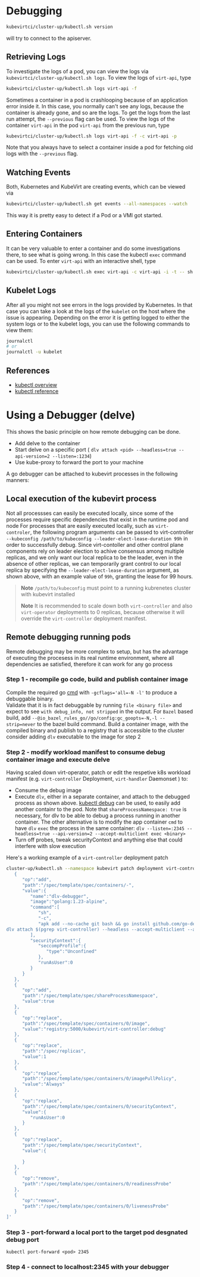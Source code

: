# Debugging

```bash
kubevirtci/cluster-up/kubectl.sh version
```

will try to connect to the apiserver.

## Retrieving Logs

To investigate the logs of a pod, you can view the logs via
`kubevirtci/cluster-up/kubectl.sh logs`. To view the logs of `virt-api`, type

```bash
kubevirtci/cluster-up/kubectl.sh logs virt-api -f
```

Sometimes a container in a pod is crashlooping because of an application error
inside it. In this case, you normally can't see any logs, because the container
is already gone, and so are the logs. To get the logs from the last run
attempt, the `--previous` flag can be used. To view the logs of the container
`virt-api` in the pod `virt-api` from the previous run, type

```bash
kubevirtci/cluster-up/kubectl.sh logs virt-api -f -c virt-api -p
```

Note that you always have to select a container inside a pod for fetching old
logs with the `--previous` flag.

## Watching Events

Both, Kubernetes and KubeVirt are creating events, which can be viewed via

```bash
kubevirtci/cluster-up/kubectl.sh get events --all-namespaces --watch
```

This way it is pretty easy to detect if a Pod or a VMI got started.

## Entering Containers

It can be very valuable to enter a container and do some investigations there,
to see what is going wrong. In this case the kubectl `exec` command can be
used. To enter `virt-api` with an interactive shell, type

```bash
kubevirtci/cluster-up/kubectl.sh exec virt-api -c virt-api -i -t -- sh
```

## Kubelet Logs

After all you might not see errors in the logs provided by Kubernetes. In that case
you can take a look at the logs of the `kubelet` on the host where the issue is
appearing. Depending on the error it is getting logged to either the system logs or
to the kubelet logs, you can use the following commands to view them:

```bash
journalctl
# or
journalctl -u kubelet
```

## References

 - [kubectl overview](https://kubernetes.io/docs/reference/kubectl/overview/)
 - [kubectl reference](https://kubernetes.io/docs/reference/generated/kubectl/kubectl-commands)

# Using a Debugger (delve)

This shows the basic principle on how remote debugging can be done.

 - Add delve to the container
 - Start delve on a specific port ( `dlv attach <pid> --headless=true --api-version=2 --listen=:1234`)
 - Use kube-proxy to forward the port to your machine

A go debugger can be attached to kubevirt processes in the following manners:
## Local execution of the kubevirt process
Not all processses can easily be executed locally, since some of the processes require specific 
dependencies that exist in the runtime pod and node
For processes that are easily executed locally, such as `virt-controler`, the following program arguments
can be passed to virt-controller `--kubeconfig /path/to/kubeconfig --leader-elect-lease-duration 99h` in order 
to successfully debug. Since virt-contoller and other control plane components rely on leader election to achive
consensus among multiple replicas, and we only want our local replica to be the leader, even in the absence of other 
replicas, we can temporarily grant control to our local replica by specifying the `--leader-elect-lease-duration` 
argument, as shown above, with an example value of `99h`, granting the lease for 99 hours.    
> **Note** `/path/to/kubeconfig` must point to a running kubrenetes cluster with kubevirt installed
> 
> **Note** It is recommended to scale down both `virt-controller` and also `virt-operator` deployments to
0 replicas, because otherwise it will override the `virt-controller` deployment manifest.
## Remote debugging running pods
Remote debugging may be more complex to setup, but has the advantage of executing the procesess in its
real runtime environment, where all dependencies ae satisfied, therefore it can work for any go process 
### Step 1 - recompile go code, build and publish container image
Compile the required go [cmd](https://github.com/kubevirt/kubevirt/tree/main/cmd) with `-gcflags='all=-N -l'` to produce 
a debuggable binary.  
Validate that it is in fact debuggable by running `file <binary file>` and expect to see `with debug_info, not stripped`
in the output.
For `Bazel` based build, add `--@io_bazel_rules_go//go/config:gc_goopts=-N,-l --strip=never` to the bazel 
build command.
Build a container image, with the compiled binary and publish to a registry that is accessible to the cluster
consider adding `dlv` executable to the image for step 2
### Step 2 - modify workload manifest to consume debug container image and execute delve
Having scaled down virt-operator, patch or edit the respetive k8s workload manifest 
(e.g. `virt-controller` Deployment, `virt-handler` Daemonset ) to:
- Consume the debug image
- Execute `dlv`, either in a separate container, and attach to the debugged process as shown above.
  [kubectl debug](https://kubernetes.io/docs/reference/kubectl/generated/kubectl_debug/) can be used, to easily
  add another containr to the pod. 
  Note that `shareProcessNamespace: true` is necessary, for dlv to be able to debug a process running in another container.
  The other alternative is to modify the app container `cmd` to have `dlv` `exec` the process in the same container:
  `dlv --listen=:2345 --headless=true --api-version=2 --accept-multiclient exec <binary>`
- Turn off probes, tweak securityContext and anything else that could interfere with slow execution

Here's a working example of a `virt-controller` deployment patch 

```bash
cluster-up/kubectl.sh --namespace kubevirt patch deployment virt-controller --type='json' -p '[
   {
      "op":"add",
      "path":"/spec/template/spec/containers/-",
      "value":{
         "name":"dlv-debugger",
         "image":"golang:1.23-alpine",
         "command":[
            "sh",
            "-c",
            "apk add --no-cache git bash && go install github.com/go-delve/delve/cmd/dlv@latest && \\
dlv attach $(pgrep virt-controller) --headless --accept-multiclient --api-version 2 --listen=:2345"
         ],
         "securityContext":{
            "seccompProfile":{
               "type":"Unconfined"
            },
            "runAsUser":0
         }
      }
   },
   {
      "op":"add",
      "path":"/spec/template/spec/shareProcessNamespace",
      "value":true
   },
   {
      "op":"replace",
      "path":"/spec/template/spec/containers/0/image",
      "value":"registry:5000/kubevirt/virt-controller:debug"
   },
   {
      "op":"replace",
      "path":"/spec/replicas",
      "value":1
   },
   {
      "op":"replace",
      "path":"/spec/template/spec/containers/0/imagePullPolicy",
      "value":"Always"
   },
   {
      "op":"replace",
      "path":"/spec/template/spec/containers/0/securityContext",
      "value":{
         "runAsUser":0
      }
   },
   {
      "op":"replace",
      "path":"/spec/template/spec/securityContext",
      "value":{
         
      }
   },
   {
      "op":"remove",
      "path":"/spec/template/spec/containers/0/readinessProbe"
   },
   {
      "op":"remove",
      "path":"/spec/template/spec/containers/0/livenessProbe"
   }
]'
```

### Step 3 - port-forward a local port to the target pod desgnated debug port
`kubectl port-forward <pod> 2345`

### Step 4 - connect to localhost:2345 with your debugger


